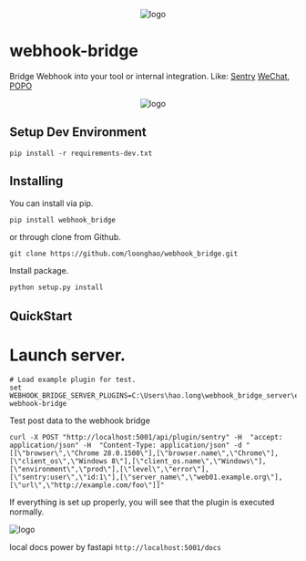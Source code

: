 <p align="center">
<img src="https://i.imgur.com/d9UWkck.png" alt="logo"></a>
</p>

webhook-bridge
==============
Bridge Webhook into your tool or internal integration.
Like:
[Sentry](https://sentry.io)
[WeChat](https://www.wechat.com/en/),
[POPO](http://popo.netease.com/)


<p align="center">
<img src="https://i.imgur.com/31RO4xN.png" alt="logo"></a>
</p>


Setup Dev Environment
--------------------

```shell
pip install -r requirements-dev.txt
```


Installing
----------
You can install via pip.

```cmd
pip install webhook_bridge
```
or through clone from Github.
```git exclude
git clone https://github.com/loonghao/webhook_bridge.git
```
Install package.
```cmd
python setup.py install
```

QuickStart
----------
# Launch server.
```shell script
# Load example plugin for test.
set WEBHOOK_BRIDGE_SERVER_PLUGINS=C:\Users\hao.long\webhook_bridge_server\example_plugins
webhook-bridge
```
Test post data to the webhook bridge
```shell script
curl -X POST "http://localhost:5001/api/plugin/sentry" -H  "accept: application/json" -H  "Content-Type: application/json" -d "[[\"browser\",\"Chrome 28.0.1500\"],[\"browser.name\",\"Chrome\"],[\"client_os\",\"Windows 8\"],[\"client_os.name\",\"Windows\"],[\"environment\",\"prod\"],[\"level\",\"error\"],[\"sentry:user\",\"id:1\"],[\"server_name\",\"web01.example.org\"],[\"url\",\"http://example.com/foo\"]]"
```
If everything is set up properly, you will see that the plugin is executed normally.

<img src="https://i.imgur.com/QnVVdor.gif" alt="logo"></a>

local docs power by fastapi
`http://localhost:5001/docs`
